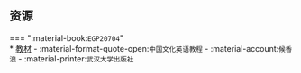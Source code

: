 ## 资源  
=== ":material-book:`EGP20704`"  
    * [教材](https://api.mir6.com/api/lanzou?url=https://cqu-openlib.lanzout.com/iY12B29h1enc&down=true) - :material-format-quote-open:`中国文化英语教程` - :material-account:`候香浪` - :material-printer:`武汉大学出版社`  